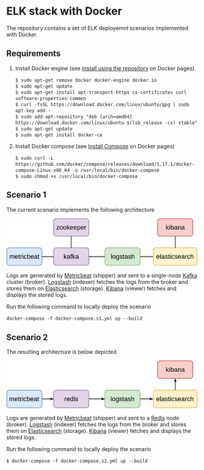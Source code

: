 # ELK stack with Docker

The repository contains a set of ELK deployemnt scenarios implemented with
Docker.

## Requirements

1.  Install Docker engine (see [Install using the repository] on Docker pages)

        $ sudo apt-get remove docker docker-engine docker.io
        $ sudo apt-get update
        $ sudo apt-get install apt-transport-https ca-certificates curl software-properties-common
        $ curl -fsSL https://download.docker.com/linux/ubuntu/gpg | sudo apt-key add -
        $ sudo add-apt-repository "deb [arch=amd64] https://download.docker.com/linux/ubuntu $(lsb_release -cs) stable"
        $ sudo apt-get update
        $ sudo apt-get install docker-ce

2.  Install Docker compose (see [Install Compose] on Docker pages)

        $ sudo curl -L https://github.com/docker/compose/releases/download/1.17.1/docker-compose-Linux-x86_64 -o /usr/local/bin/docker-compose
        $ sudo chmod +x /usr/local/bin/docker-compose

[Install using the repository]: https://docs.docker.com/engine/installation/linux/docker-ce/ubuntu/#install-using-the-repository
[Install Compose]: https://docs.docker.com/compose/install/#install-compose

## Scenario 1

The current scenario implements the following architecture

![architecture-1](./img/arch1.png)

Logs are generated by [Metricbeat] (shipper) and sent to a single-node [Kafka]
cluster (broker). [Logstash] (indexer) fetches the logs from the broker and
stores them on [Elasticsearch] (storage). [Kibana] (viewer) fetches and
displays the stored logs.

Run the following command to locally deploy the scenario

    docker-compose -f docker-compose.s1.yml up --build

## Scenario 2

The resulting architecture is below depicted

![architecture-2](./img/arch2.png)

Logs are generated by [Metricbeat] (shipper) and sent to a [Redis] node
(broker). [Logstash] (indexer) fetches the logs from the broker and
stores them on [Elasticsearch] (storage). [Kibana] (viewer) fetches and
displays the stored logs.

Run the following command to locally deploy the scenario

    $ docker-compose -f docker-compose.s2.yml up --build

[Metricbeat]: https://www.elastic.co/products/beats/metricbeat
[Kafka]: https://kafka.apache.org
[Zookeeper]: https://zookeeper.apache.org
[Redis]: https://redis.io
[Logstash]: https://www.elastic.co/products/logstash
[Elasticsearch]: https://www.elastic.co/products/elasticsearch
[Kibana]: https://www.elastic.co/products/kibana
